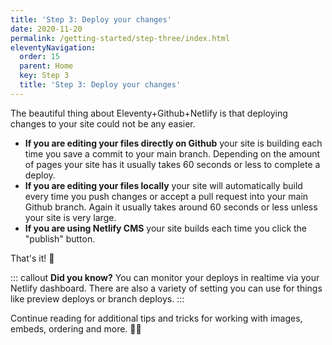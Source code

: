 ```yaml
---
title: 'Step 3: Deploy your changes' 
date: 2020-11-20
permalink: /getting-started/step-three/index.html
eleventyNavigation:
  order: 15
  parent: Home
  key: Step 3 
  title: 'Step 3: Deploy your changes'
---
```

The beautiful thing about Eleventy+Github+Netlify is that deploying changes to your site could not be any easier. 

* **If you are editing your files directly on Github** your site is building each time you save a commit to your main branch. Depending on the amount of pages your site has it usually takes 60 seconds or less to complete a deploy. 
* **If you are editing your files locally** your site will automatically build every time you push changes or accept a pull request into your main Github branch. Again it usually takes around 60 seconds or less unless your site is very large. 
* **If you are using Netlify CMS** your site builds each time you click the "publish" button. 

That's it! 🤗 

::: callout
**Did you know?** You can monitor your deploys in realtime via your Netlify dashboard. There are also a variety of setting you can use for things like preview deploys or branch deploys.
:::

Continue reading for additional tips and tricks for working with images, embeds, ordering and more. 🧙‍♂️
